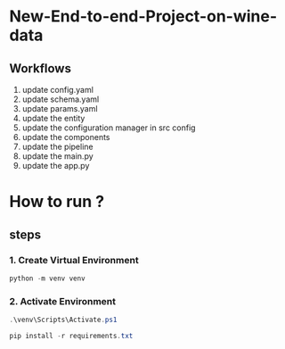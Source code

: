 # New-End-to-end-Project-on-wine-data


## Workflows
1. update config.yaml
2. update schema.yaml
3. update params.yaml
4. update the entity
5. update the configuration manager in src config
6. update the components
7. update the pipeline
8. update the main.py
9. update the app.py




# How to run ?

## steps

### 1. Create Virtual Environment
```powershell
python -m venv venv
```

### 2. Activate Environment
```powershell
.\venv\Scripts\Activate.ps1
```

```powershell
pip install -r requirements.txt
```